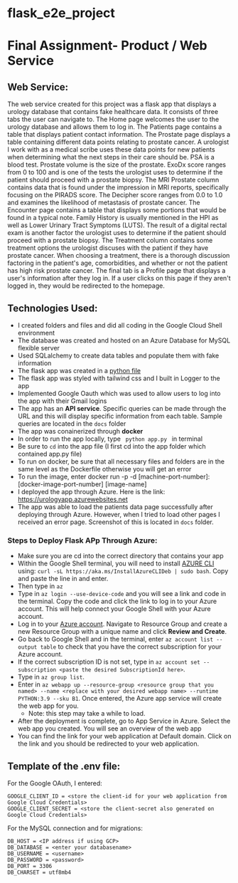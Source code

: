 # flask_e2e_project

# Final Assignment- Product / Web Service

## Web Service: 
The web service created for this project was a flask app that displays a urology database that contains fake healthcare data. It consists of three tabs the user can navigate to. The Home page welcomes the user to the urology database and allows them to log in. The Patients page contains a table that displays patient contact information. The Prostate page displays a table containing different data points relating to prostate cancer. A urologist I work with as a medical scribe uses these data points for new patients when determining what the next steps in their care should be. PSA is a blood test. Prostate volume is the size of the prostate. ExoDx score ranges from 0 to 100 and is one of the tests the urologist uses to determine if the patient should proceed with a prostate biopsy. The MRI Prostate column contains data that is found under the impression in MRI reports, specifically focusing on the PIRADS score. The Decipher score ranges from 0.0 to 1.0 and examines the likelihood of metastasis of prostate cancer. The Encounter page contains a table that displays some portions that would be found in a typical note. Family History is usually mentioned in the HPI as well as Lower Urinary Tract Symptoms (LUTS). The result of a digital rectal exam is another factor the urologist uses to determine if the patient should proceed with a prostate biopsy. The Treatment column contains some treatment options the urologist discuses with the patient if they have prostate cancer. When choosing a treatment, there is a thorough discussion factoring in the patient's age, comorbidities, and whether or not the patient has high risk prostate cancer. The final tab is a Profile page that displays a user's information after they log in. If a user clicks on this page if they aren't logged in, they would be redirected to the homepage. 

## Technologies Used:
- I created folders and files and did all coding in the Google Cloud Shell environment 
- The database was created and hosted on an Azure Database for MySQL flexible server
- Used SQLalchemy to create data tables and populate them with fake information 
- The flask app was created in a [python file](https//g.py)
- The flask app was styled with tailwind css and I built in Logger to the app
- Implemented Google Oauth which was used to allow users to log into the app with their Gmail logins
- The app has an **API service**. Specific queries can be made through the URL and this will display specific information from each table. Sample queries are located in the <code>docs</code> folder 
- The app was  conainerized through **docker**
- In order to run the app locally, type <code> python app.py </code> in terminal
- Be sure to <code>cd</code> into the app file (I first cd into the app folder which contained app.py file)
- To run on docker, be sure that all necessary files and folders are in the same level as the Dockerfile otherwise you will get an error 
- To run the image, enter docker run -p -d [machine-port-number]:[docker-image-port-number] [image-name]
- I deployed the app through Azure. Here is the link: https://urologyapp.azurewebsites.net
- The app was able to load the patients data page successfully after deploying through Azure. However, when I tried to load other pages I received an error page. Screenshot of this is located in <code>docs</code> folder. 


### Steps to Deploy Flask APp Through Azure:
- Make sure you are cd into the correct directory that contains your app
- Within the Google Shell terminal, you will need to install [AZURE CLI](https://learn.microsoft.com/en-us/cli/azure/install-azure-cli-linux?pivots=apt) using: ```curl -sL https://aka.ms/InstallAzureCLIDeb | sudo bash```. Copy and paste the line in and enter.
- Then type in ```az```
- Type in ```az login --use-device-code``` and you will see a link and code in the terminal. Copy the code and click the link to log in to your Azure account. This will help connect your Google Shell with your Azure account.
- Log in to your [Azure account](https://azure.microsoft.com/en-us/). Navigate to Resource Group and create a new Resource Group with a unique name and click **Review and Create**. 
- Go back to Google Shell and in the terminal, enter ```az account list --output table``` to check that you have the correct subscription for your Azure account. 
- If the correct subscription ID is not set, type in ```az account set --subscription <paste the desired SubscriptionId here>```.
- Type in ```az group list```.
- Enter in ```az webapp up --resource-group <resource group that you named> --name <replace with your desired webapp name> --runtime PYTHON:3.9 --sku B1```. Once entered, the Azure app service will create the web app for you.
   - Note: this step may take a while to load.
- After the deployment is complete, go to App Service in Azure. Select the web app you created. You will see an overview of the web app
- You can find the link for your web application at Default domain. Click on the link and you should be redirected to your web application.


## Template of the .env file:
For the Google OAuth, I entered: 
```
GOOGLE_CLIENT_ID = <store the client-id for your web application from Google Cloud Credentials>
GOOGLE_CLIENT_SECRET = <store the client-secret also generated on Google Cloud Credentials>
```

For the MySQL connection and for migrations:
```
DB_HOST = <IP address if using GCP>
DB_DATABASE = <enter your databasename>
DB_USERNAME = <username>
DB_PASSWORD = <password>
DB_PORT = 3306
DB_CHARSET = utf8mb4
```
